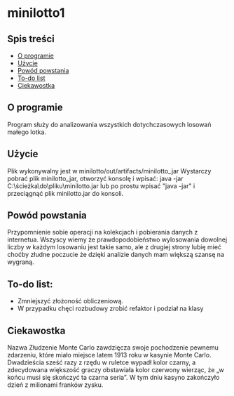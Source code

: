 # minilotto1


## Spis treści
* [O programie](#o-programie)
* [Użycie](#użycie)
* [Powód powstania](#powód-powstania)
* [To-do list](#to-do-list)
* [Ciekawostka](#ciekawostka)



## O programie
Program służy do analizowania wszystkich dotychczasowych losowań małego lotka. 


## Użycie
Plik wykonywalny jest w minilotto/out/artifacts/minilotto_jar
Wystarczy pobrać plik minilotto_jar, otworzyć konsolę i wpisać: java -jar C:\ścieżka\do\pliku\minilotto.jar
lub po prostu wpisać "java -jar" i przeciągnąć plik minilotto.jar do konsoli.

## Powód powstania
Przypomnienie sobie operacji na kolekcjach i pobierania danych z internetua. Wszyscy wiemy że prawdopodobieństwo wylosowania dowolnej liczby w każdym losowaniu jest takie samo, ale z drugiej strony
lubię mieć choćby złudne poczucie że dzięki analizie danych mam większą szansę na wygraną.


## To-do list:
* Zmniejszyć złożoność obliczeniową.
* W przypadku chęci rozbudowy zrobić refaktor i podział na klasy

## Ciekawostka
Nazwa Złudzenie Monte Carlo zawdzięcza swoje pochodzenie pewnemu zdarzeniu, które miało miejsce latem 1913 roku w kasynie Monte Carlo. Dwadzieścia sześć razy z rzędu w ruletce wypadł kolor czarny, a zdecydowana większość graczy obstawiała kolor czerwony wierząc, że „w końcu musi się skończyć ta czarna seria”. W tym dniu kasyno zakończyło dzień z milionami franków zysku.
